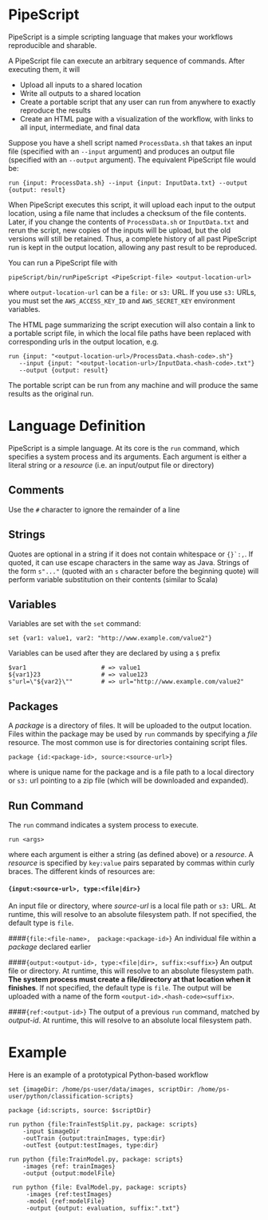 PipeScript
===

PipeScript is a simple scripting language that makes your workflows reproducible and sharable.

A PipeScript file can execute an arbitrary sequence of commands. After executing them, it will

- Upload all inputs to a shared location
- Write all outputs to a shared location
- Create a portable script that any user can run from anywhere to exactly reproduce the results
- Create an HTML page with a visualization of the workflow, with links to all input, intermediate, and final data 

Suppose you have a shell script named `ProcessData.sh` that takes an input file (specified
with an `--input` argument) and produces an output file (specified with an `--output` argument).
The equivalent PipeScript file would be:
 
    run {input: ProcessData.sh} --input {input: InputData.txt} --output {output: result}
     
When PipeScript executes this script, it will upload each input to the output location, using
a file name that includes a checksum of the file contents. Later, if you change 
the contents of `ProcessData.sh` or `InputData.txt` and rerun the script, new copies of the inputs will be upload, but
the old versions will still be retained. Thus, a complete history of all past PipeScript run
is kept in the output location, allowing any past result to be reproduced.

You can run a PipeScript file with  

    pipeScript/bin/runPipeScript <PipeScript-file> <output-location-url>
    
where `output-location-url` can be a `file:` or `s3:` URL.  If you use `s3:` URLs, you must set the
`AWS_ACCESS_KEY_ID` and `AWS_SECRET_KEY` environment variables.  

The HTML page summarizing the script
execution will also contain a link to a portable script file, in which the local file paths have been
replaced with corresponding urls in the output location, e.g.

    run {input: "<output-location-url>/ProcessData.<hash-code>.sh"} 
       --input {input: "<output-location-url>/InputData.<hash-code>.txt"} 
       --output {output: result}
 
The portable script can be run from any machine and will produce the same results as the original run.

# Language Definition

PipeScript is a simple language. At its core is the `run` command, which specifies a system process
and its arguments. Each argument is either a literal string or a *resource* (i.e. an input/output file
or directory)

## Comments
Use the `#` character to ignore the remainder of a line

## Strings
Quotes are optional in a string if it does not contain whitespace or ```{}`:,```. If quoted, 
it can use escape characters in the same way as Java. Strings of the form `s"..."` (quoted with an `s`
character before the beginning quote) will perform variable substitution on their contents (similar to Scala)

## Variables
Variables are set with the `set` command:

    set {var1: value1, var2: "http://www.example.com/value2"}
    
Variables can be used after they are declared by using a `$` prefix

    $var1                     # => value1
    ${var1}23                 # => value123
    s"url=\"${var2}\""        # => url="http://www.example.com/value2"
    
## Packages
A *package* is a directory of files. It will be uploaded to the output location. Files within the
package may be used by `run` commands by specifying a *file* resource. The most common use is for directories containing script files.

    package {id:<package-id>, source:<source-url>}

where *<package-id>* is unique name for the package and *<source-url>* is a file path to a local directory or `s3:`
url pointing to a zip file (which will be downloaded and expanded). 

## Run Command
The `run` command indicates a system process to execute.

    run <args>
    
where each argument is either a string (as defined above) or a *resource*. A *resource* is specified 
by `key:value` pairs separated by commas within curly braces. The different kinds of resources are:

#### `{input:<source-url>, type:<file|dir>}` 
An input file or directory, where *source-url* is a local file path or `s3:` URL. 
At runtime, this will resolve to an absolute filesystem path.  If not
specified, the default type is `file`.

####`{file:<file-name>,  package:<package-id>}` 
An individual file within a *package* declared earlier

####`{output:<output-id>, type:<file|dir>, suffix:<suffix>`}
An output file or directory. At runtime, this will resolve to an absolute filesystem path. 
**The system process must create a file/directory at that location when it finishes**. If not
specified, the default type is `file`. The output will be uploaded with a name of the form `<output-id>.<hash-code><suffix>`.
 
####`{ref:<output-id>}`
The output of a previous `run` command, matched by *output-id*. At runtime, this will resolve
to an absolute local filesystem path.

# Example
Here is an example of a prototypical Python-based workflow

    set {imageDir: /home/ps-user/data/images, scriptDir: /home/ps-user/python/classification-scripts}
    
    package {id:scripts, source: $scriptDir}
    
    run python {file:TrainTestSplit.py, package: scripts} 
        -input $imageDir 
        -outTrain {output:trainImages, type:dir} 
        -outTest {output:testImages, type:dir}
        
    run python {file:TrainModel.py, package: scripts}
        -images {ref: trainImages}
        -output {output:modelFile}
        
     run python {file: EvalModel.py, package: scripts}
         -images {ref:testImages}
         -model {ref:modelFile}
         -output {output: evaluation, suffix:".txt"}
